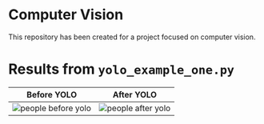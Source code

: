 # Computer Vision 

This repository has been created for a project focused on computer vision.

# Results from `yolo_example_one.py`

| Before YOLO                           | After YOLO                           |
|---------------------------------------|-------------------------------------|
| ![people before yolo](https://github.com/user-attachments/assets/5f7dba66-39bc-4d8f-9e2e-ef87cd75696b) | ![people after yolo](https://github.com/user-attachments/assets/8ce41def-37d2-4715-9357-3e74a8cf6219) |
